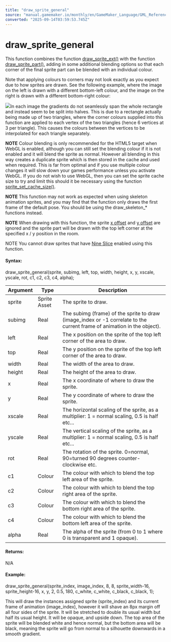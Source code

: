 ```yaml
---
title: "draw_sprite_general"
source: "manual.gamemaker.io/monthly/en/GameMaker_Language/GML_Reference/Drawing/Sprites_And_Tiles/draw_sprite_general.htm"
converted: "2025-09-14T03:59:53.745Z"
---
```


# draw\_sprite\_general

This function combines the function [draw\_sprite\_ext()](draw_sprite_ext.md) with the function [draw\_sprite\_part()](draw_sprite_part.md), adding in some additional blending options so that each corner of the final sprite part can be blended with an individual colour.

Note that applying colours to corners may not look exactly as you expect due to how sprites are drawn. See the following example, where the image on the left is drawn with a different bottom-left colour, and the image on the right is drawn with a different bottom-right colour:

![](../../../../assets/Images/Scripting_Reference/GML/Reference/Drawing/draw_sprite_general_quirk.png)In each image the gradients do not seamlessly span the whole rectangle and instead seem to be split into halves. This is due to a rectangle actually being made up of two triangles, where the corner colours supplied into this function are applied to each vertex of the two triangles (hence 6 vertices at 3 per triangle). This causes the colours between the vertices to be interpolated for each triangle separately.

**NOTE** Colour blending is only recommended for the HTML5 target when WebGL is enabled, although you can still set the blending colour if it is not enabled and it will blend the sprite as normal. However all blending in this way creates a duplicate sprite which is then stored in the cache and used when required. This is far from optimal and if you use multiple colour changes it will slow down your games performance unless you activate WebGL. If you do not wish to use WebGL, then you can set the sprite cache size to try and limit this should it be necessary using the function [sprite\_set\_cache\_size()](../../Asset_Management/Sprites/Sprite_Manipulation/sprite_set_cache_size_ext.md).

**NOTE** This function may not work as expected when using skeleton animation sprites, and you may find that the function only draws the first frame of the default pose. You should be using the draw\_skeleton\_\* functions instead.

**NOTE** When drawing with this function, the sprite [x offset](../../Asset_Management/Sprites/Sprite_Instance_Variables/sprite_xoffset.md) and [y offset](../../Asset_Management/Sprites/Sprite_Instance_Variables/sprite_yoffset.md) are ignored and the sprite part will be drawn with the top left corner at the specified x / y position in the room.

NOTE You cannot draw sprites that have [Nine Slice](../../../../The_Asset_Editors/Sprite_Properties/Nine_Slices.md) enabled using this function.

#### Syntax:

draw\_sprite\_general(sprite, subimg, left, top, width, height, x, y, xscale, yscale, rot, c1, c2, c3, c4, alpha);

| Argument | Type | Description |
| --- | --- | --- |
| sprite | Sprite Asset | The sprite to draw. |
| subimg | Real | The subimg (frame) of the sprite to draw (image_index or -1 correlate to the current frame of animation in the object). |
| left | Real | The x position on the sprite of the top left corner of the area to draw. |
| top | Real | The y position on the sprite of the top left corner of the area to draw. |
| width | Real | The width of the area to draw. |
| height | Real | The height of the area to draw. |
| x | Real | The x coordinate of where to draw the sprite. |
| y | Real | The y coordinate of where to draw the sprite. |
| xscale | Real | The horizontal scaling of the sprite, as a multiplier: 1 = normal scaling, 0.5 is half etc... |
| yscale | Real | The vertical scaling of the sprite, as a multiplier: 1 = normal scaling, 0.5 is half etc... |
| rot | Real | The rotation of the sprite. 0=normal, 90=turned 90 degrees counter-clockwise etc. |
| c1 | Colour | The colour with which to blend the top left area of the sprite. |
| c2 | Colour | The colour with which to blend the top right area of the sprite. |
| c3 | Colour | The colour with which to blend the bottom right area of the sprite. |
| c4 | Colour | The colour with which to blend the bottom left area of the sprite. |
| alpha | Real | The alpha of the sprite (from 0 to 1 where 0 is transparent and 1 opaque). |

#### Returns:

N/A

#### Example:

draw\_sprite\_general(sprite\_index, image\_index, 8, 8, sprite\_width-16, sprite\_height-16, x, y, 2, 0.5, 180, c\_white, c\_white, c\_black, c\_black, 1);

This will draw the instances assigned sprite (sprite\_index) and its current frame of animation (image\_index), however it will shave an 8px margin off all four sides of the sprite. It will be stretched to double its usual width but half its usual height. It will be opaque, and upside down. The top area of the sprite will be blended white and hence normal, but the bottom area will be black, meaning the sprite will go from normal to a silhouette downwards in a smooth gradient.
